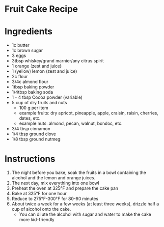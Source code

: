 # Fruit Cake Recipe
# Ingredients
* 1c butter
* 1c brown sugar
* 3 eggs
* 3tbsp whiskey/grand marnier/any citrus spirit
* 1 orange (zest and juice)
* 1 (yellow) lemon (zest and juice) 
* 2c flour
* 3/4c almond flour
* 1tbsp baking powder
* 1/4tbsp baking soda
* 1 - 4 tbsp Cocoa powder (variable)
* 5 cup of dry fruits and nuts
  * 100 g per item
  * example fruits: dry apricot, pineapple, apple, craisin, raisin, cherries, dates, etc.
  * example nuts: almond, pecan, walnut, bondoc, etc.
* 3/4 tbsp cinnamon
* 1/4 tbsp ground clove
* 1/8 tbsp ground nutmeg

# Instructions
1. The night before you bake, soak the fruits in a bowl containing the alcohol and the lemon and orange juices.
2. The next day, mix everything into one bowl
3. Preheat the oven at 325°F and prepare the cake pan 
4. Bake at 325°F for one hour
5. Reduce to 275°F-300°F for 80-90 minutes
6. About twice a week for a few weeks (at least three weeks), drizzle half a cup of alcohol onto the cake.
     - You can dilute the alcohol with sugar and water to make the cake more kid-friendly
   